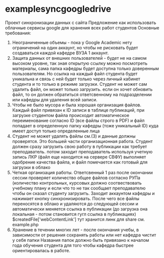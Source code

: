 # examplesyncgoogledrive
Проект синхронизации данных с сайта
Предложение как использовать облачные сервисы google для хранения всех работ студентов
Основные требования:
1) Неограниченные объемы - пока у Google Academic нету ограничений на один аккаунт, но чтобы не рисковать будет создаваться каждой
кафедре ВУЗА 1 аккаунт.
2) Защита данных от внешних пользователей - будет не на самом высоком уровне, так зная открытую ссылку можно посмотреть материалы, 
сама папка  кафедры будет доступна только доверенным пользователям. Но ссылка на каждый файл студента будет уникальна и связь с ней 
будет только через личный кабинет студента и то только в режиме загрузки. 
Студент не может сам удалить файл, он может только загрузить. если он хочет обновить файл, то он должен обратиться ответсвенному на
подразделении или кафедры для удаления всей записи.
3) Чтобы не было мусора и была хорошая организация файлов. Каждый файл привязан к ID записи в таблице публикаций, при 
 загрузке студентом файла происходит автоматическое переименование согласно ID (все файлы строго в PDF) и файл попадает в определенную
 папку кафедры (тоже уникальный ID) куда имеет доступ только определенные лица
4) Студент не может удалять файлы см.(3) и данные должны проверятся. Это большей части организационная работа. Студент должен
сразу загрузить свою работу в публикации как требует преподаватель. потом заходит преподаватель используя учетную запись ЛКР
(файл еще находится на сервере СВФУ) выполняет одобрение качества файла, и файл помечается как готовый для загрузки в облако
5) Четкая организация работы. 
Ответсвенный 1 раз после окончании сессии проверяет количество общее файлов согласно РУПа (количество контрольных, курсовых
должно соотвествовать учебному плану и если что то не так сообщает преподавателю чтобы он сказал студенту загрузить. 
Заходит аккаунтом кафедры и нажимает кнопку синхронизировать. После чего все файлы переносятся в облако и удаляются до следующей сессии
и автоматически меняется ссылка в публикации (до загрузка она локальная - потом становится гугл ссылка в публикациях)
$createdFile['webContentLink']  тут хранится линк для share см. example.php
6) Хранение в течении многих лет - после окончания учебы, в зависимости от решения сохранять работы или нет кафедра чистит у себя папки
Названия папок должно быть привязано к началом года обучения студента для того чтобы кафедра быстрее ориентировалась в работе.

